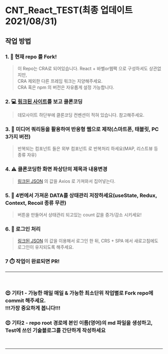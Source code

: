CNT_React_TEST(최종 업데이트 2021/08/31)
============

## 작업 방법

### 1. :fork_and_knife: 현재 repo 를 Fork!
> 이 Repo는 CRA로 되어있습니다.
> React + 바벨or웹팩 으로 구성하셔도 상관없지만,<br />
> CRA 제외한 다른 프레임 워크는 지양해주세요.<br />
> CRA 혹은 npm 의 버전은 자유롭게 설정 가능합니다.

### 2. :computer: [링크된 사이트](https://clone.cntcompany.site/)를 보고 클론코딩
> 데모사이트 하단부에 클론코딩 컨벤션이 적혀 있습니다. 참고해주세요.

### 3. :iphone: 미디어 쿼리등을 활용하여 반응형 웹으로 제작(스마트폰, 태블릿, PC 3가지 버전)
> 반복되는 컴포넌트 들은 외부 컴포넌트 로 반복처리 하세요(MAP, 리스트뷰 등 종류 자유)
> 

### 4. :warning: 클론코딩한 화면 좌상단의 제목과 내용변경
> [링크된 JSON](https://heronoah.github.io/CNT_Web_TEST_Ref/test-value/) 의 값을 Axios 로 가져와서 집어넣는다.

### 5. :floppy_disk: 4번에서 가져온 DATA를 상태관리 저장하세요(useState, Redux, Context, Recoil 종류 무관)
> 버튼을 만들어서 상태관리 되고있는 count 값을 증가/감소 시키세요!

### 6. :ghost: 로그인 처리
> [링크된 JSON](https://heronoah.github.io/CNT_Web_TEST_Ref/login/) 의 값을 이용해서 로그인 한 뒤,
> CRS + SPA 에서 새로고침에도 로그인이 유지되도록 해주세요.

### 7 :stopwatch: 작업이 완료되면 PR!

---

<br />

### :heart_eyes: 기타1 - 가능한 매일 매일 & 가능한 최소단위 작업별로 Fork repo에 commit 해주세요.<br />!!!가장 중요하게 봅니다!!!
### :heart_eyes: 기타2 - repo root 경로에 본인 이름(영어)의 md 파일을 생성하고,<br />Test에 쓰인 기술블로그를 간단하게 작성하세요
<br />

---
